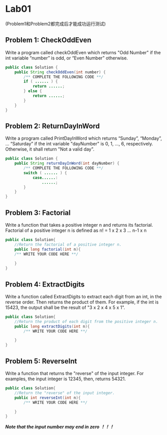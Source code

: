 # Lab01
(Problem1和Problem2都完成后才能成功运行测试)
## Problem 1: CheckOddEven

Write a program called checkOddEven which returns "Odd Number" if the int variable “number” is odd, or “Even Number” otherwise.

```java
public class Solution {  
    public String checkOddEven(int number) {
        /** COMPLETE THE FOLLOWING CODE **/
        if ( ...... ) {
            return ......;
        } else {
            return ......;
        }
    }
}
```

## Problem 2: ReturnDayInWord

Write a program called PrintDayInWord which returns “Sunday”, “Monday”, ... “Saturday” if the int variable "dayNumber" is 0, 1, ..., 6, respectively.  
Otherwise, it shall return "Not a valid day".

```java
public class Solution {
    public String returnDayInWord(int dayNumber) {
        /** COMPLETE THE FOLLOWING CODE **/
        switch ( ...... ) {
            case......:
                ......;
        }
    }
}
```

## Problem 3: Factorial

Write a function that takes a positive integer n and returns its factorial.
Factorial of a positive integer n is defined as  n! = 1 x 2 x 3 ... n-1 x n

```java
public class Solution{
    //Return the factorial of a positive integer n.
    public long factorial(int n){
    /** WRITE YOUR CODE HERE **/
    
    }
}
```

## Problem 4: ExtractDigits

Write a function called ExtractDigits to extract each digit from an int, in the reverse order. 
Then returns the product of them. For example, if the int is 15423, the output shall be the result of "3 x 2 x 4 x 5 x 1".

```java
public class Solution{
    //Return the product of each digit from the positive integer n.
    public long extractDigits(int n){
        /** WRITE YOUR CODE HERE **/

    }
}
```

## Problem 5: ReverseInt

Write a function that returns the "reverse" of the input integer. 
For examples, the input integer is 12345, then, returns 54321.

```java
public class Solution{
    //Return the "reverse" of the input integer.
    public int reverseInt(int n){
        /** WRITE YOUR CODE HERE **/

    }
}
```
***Note that the input number may end in zero ！！！***